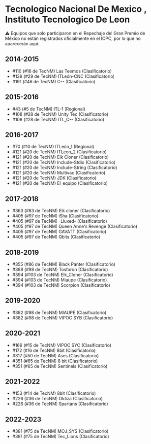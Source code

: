 # Tecnologico Nacional De Mexico , Instituto Tecnologico De Leon

:warning: Equipos que solo participaron en el Repechaje del Gran Premio de México no están registrados oficialmente en el ICPC, por lo que no aparecerán aquí.

## 2014-2015

- #110 (#16 de TecNM) Las Teemos (Clasificatorio)
- #139 (#29 de TecNM) ITLeón-CNC (Clasificatorio)
- #191 (#46 de TecNM) C-- (Clasificatorio)

## 2015-2016

- #43 (#5 de TecNM) ITL-1 (Regional)
- #108 (#28 de TecNM) Unity Tec (Clasificatorio)
- #108 (#28 de TecNM) ITL_C-- (Clasificatorio)

## 2016-2017

- #70 (#10 de TecNM) ITLeón_1 (Regional)
- #121 (#20 de TecNM) ITLeon_2 (Clasificatorio)
- #121 (#20 de TecNM) Elk Cloner (Clasificatorio)
- #121 (#20 de TecNM) Include-Stdio (Clasificatorio)
- #121 (#20 de TecNM) Include-String (Clasificatorio)
- #121 (#20 de TecNM) Multivac (Clasificatorio)
- #121 (#20 de TecNM) JDK (Clasificatorio)
- #121 (#20 de TecNM) El_equipo (Clasificatorio)

## 2017-2018

- #363 (#83 de TecNM) Elk cloner (Clasificatorio)
- #405 (#97 de TecNM) iSha (Clasificatorio)
- #405 (#97 de TecNM) -Lluxed- (Clasificatorio)
- #405 (#97 de TecNM) Queen Anne's Revenge (Clasificatorio)
- #405 (#97 de TecNM) GAVATT (Clasificatorio)
- #405 (#97 de TecNM) Qbits (Clasificatorio)

## 2018-2019

- #355 (#86 de TecNM) Black Panter (Clasificatorio)
- #389 (#98 de TecNM) Tosforon (Clasificatorio)
- #394 (#103 de TecNM) Elk_Cloner (Clasificatorio)
- #394 (#103 de TecNM) Miaupe (Clasificatorio)
- #394 (#103 de TecNM) Scorpion (Clasificatorio)

## 2019-2020

- #382 (#98 de TecNM) MIAUPE (Clasificatorio)
- #382 (#98 de TecNM) VIPOC SYB (Clasificatorio)

## 2020-2021

- #169 (#15 de TecNM) VIPOC SYC (Clasificatorio)
- #172 (#16 de TecNM) 8bit (Clasificatorio)
- #317 (#50 de TecNM) Ases (Clasificatorio)
- #351 (#65 de TecNM) 8 bit (Clasificatorio)
- #351 (#65 de TecNM) Sentinels (Clasificatorio)

## 2021-2022

- #153 (#14 de TecNM) 8bit (Clasificatorio)
- #226 (#36 de TecNM) Oldiza (Clasificatorio)
- #226 (#36 de TecNM) Spartans (Clasificatorio)

## 2022-2023

- #381 (#75 de TecNM) MOJ_SYS (Clasificatorio)
- #381 (#75 de TecNM) Tec_Lions (Clasificatorio)


